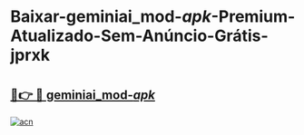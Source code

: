 # Baixar-geminiai_mod-_apk_-Premium-Atualizado-Sem-Anúncio-Grátis-jprxk

# <h2><a href="https://o706zm.esa.edu.pl?src=geminiai_mod-_apk_&ref=jprxk">🔗👉 🔴 geminiai_mod-_apk_</a></h2>

[![acn](https://github.com/user-attachments/assets/0f9c940e-d8b0-45ae-aac7-cd30a18b3e1c)](https://o706zm.esa.edu.pl?src=geminiai_mod-_apk_&ref=jprxk)

